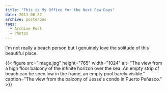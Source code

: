 ```yaml
---
title: "This is My Office for the Next Few Days"
date: 2011-06-22
archive: posterous
tags: 
  - Archive Post
  - Photos
---
```


I'm not really a beach person but I genuinely love the solitude of this beautiful place.

{{< figure 
	src="image.jpg" 
	height="765" 
	width="1024" 
	alt="The view from a high floor balcony of the infinite horizon over the sea. An empty strip of beach can be seen low in the frame, an empty pool barely visible." 
	caption="The view from the balcony of Jesse's condo in Puerto Peñasco." >}}

